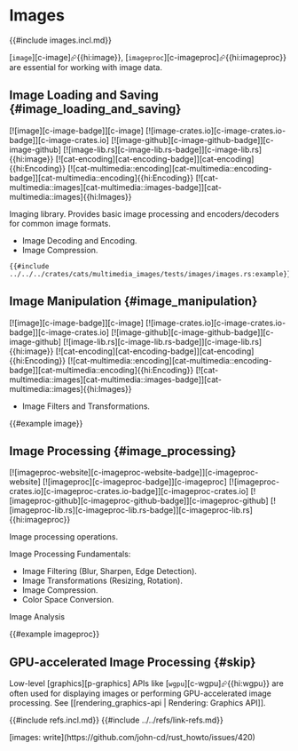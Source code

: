 # Images

{{#include images.incl.md}}

[`image`][c-image]⮳{{hi:image}}, [`imageproc`][c-imageproc]⮳{{hi:imageproc}} are essential for working with image data.

## Image Loading and Saving {#image_loading_and_saving}

[![image][c-image-badge]][c-image] [![image-crates.io][c-image-crates.io-badge]][c-image-crates.io] [![image-github][c-image-github-badge]][c-image-github] [![image-lib.rs][c-image-lib.rs-badge]][c-image-lib.rs]{{hi:image}} [![cat-encoding][cat-encoding-badge]][cat-encoding]{{hi:Encoding}} [![cat-multimedia::encoding][cat-multimedia::encoding-badge]][cat-multimedia::encoding]{{hi:Encoding}} [![cat-multimedia::images][cat-multimedia::images-badge]][cat-multimedia::images]{{hi:Images}}

Imaging library. Provides basic image processing and encoders/decoders for common image formats.

- Image Decoding and Encoding.
- Image Compression.

```rust,editable
{{#include ../../../crates/cats/multimedia_images/tests/images/images.rs:example}}
```

## Image Manipulation {#image_manipulation}

[![image][c-image-badge]][c-image] [![image-crates.io][c-image-crates.io-badge]][c-image-crates.io] [![image-github][c-image-github-badge]][c-image-github] [![image-lib.rs][c-image-lib.rs-badge]][c-image-lib.rs]{{hi:image}} [![cat-encoding][cat-encoding-badge]][cat-encoding]{{hi:Encoding}} [![cat-multimedia::encoding][cat-multimedia::encoding-badge]][cat-multimedia::encoding]{{hi:Encoding}} [![cat-multimedia::images][cat-multimedia::images-badge]][cat-multimedia::images]{{hi:Images}}

- Image Filters and Transformations.

{{#example image}}

## Image Processing {#image_processing}

[![imageproc-website][c-imageproc-website-badge]][c-imageproc-website] [![imageproc][c-imageproc-badge]][c-imageproc] [![imageproc-crates.io][c-imageproc-crates.io-badge]][c-imageproc-crates.io] [![imageproc-github][c-imageproc-github-badge]][c-imageproc-github] [![imageproc-lib.rs][c-imageproc-lib.rs-badge]][c-imageproc-lib.rs]{{hi:imageproc}}

Image processing operations.

Image Processing Fundamentals:

- Image Filtering (Blur, Sharpen, Edge Detection).
- Image Transformations (Resizing, Rotation).
- Image Compression.
- Color Space Conversion.

Image Analysis

{{#example imageproc}}

## GPU-accelerated Image Processing {#skip}

Low-level [graphics][p-graphics] APIs like [`wgpu`][c-wgpu]⮳{{hi:wgpu}} are often used for displaying images or performing GPU-accelerated image processing.
See [[rendering_graphics-api | Rendering: Graphics API]].

{{#include refs.incl.md}}
{{#include ../../refs/link-refs.md}}

<div class="hidden">
[images: write](https://github.com/john-cd/rust_howto/issues/420)
</div>
